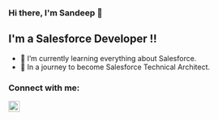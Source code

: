 ### Hi there, I'm Sandeep 👋

## I'm a Salesforce Developer !!

- 🌱 I’m currently learning everything  about Salesforce.
- 🕺 In a journey to become Salesforce Technical Architect.

### Connect with me:

[<img align="left" alt="codeSTACKr | LinkedIn" width="22px" src="https://cdn.jsdelivr.net/npm/simple-icons@v3/icons/linkedin.svg" />][linkedin]

[linkedin]: https://linkedin.com/in/sandeep-vishwakarma☁️-30a871134
<br />


